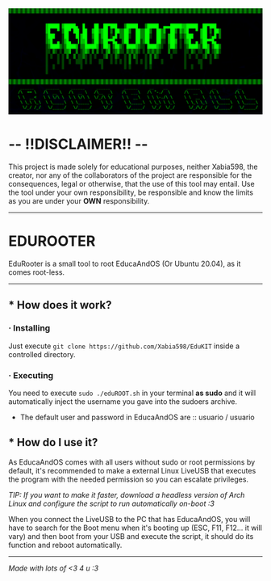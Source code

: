 <img src=/mdimg/rooter.png>

# -- !!DISCLAIMER!! --
This project is made solely for educational purposes, neither Xabia598, the creator, nor any of the collaborators of the project are responsible for the consequences, legal or otherwise, that the use of this tool may entail. Use the tool under your own responsibility, be responsible and know the limits as you are under your **OWN** responsibility.

---

# EDUROOTER

EduRooter is a small tool to root EducaAndOS (Or Ubuntu 20.04), as it comes root-less.

---

## * How does it work?

### · Installing

Just execute ```git clone https://github.com/Xabia598/EduKIT``` inside a controlled directory.

### · Executing

You need to execute ```sudo ./eduROOT.sh``` in your terminal **as sudo** and it will automatically inject the username you gave into the sudoers archive.

* The default user and password in EducaAndOS are :: usuario / usuario

## * How do I use it?

As EducaAndOS comes with all users without sudo or root permissions by default, it's recommended to make a external Linux LiveUSB that executes the program with the needed permission so you can escalate privileges.

*TIP: If you want to make it faster, download a headless version of Arch Linux and configure the script to run automatically on-boot :3*

When you connect the LiveUSB to the PC that has EducaAndOS, you will have to search for the Boot menu when it's booting up (ESC, F11, F12... it will vary) and then boot from your USB and execute the script, it should do its function and reboot automatically.

---

*Made with lots of <3 4 u :3*
